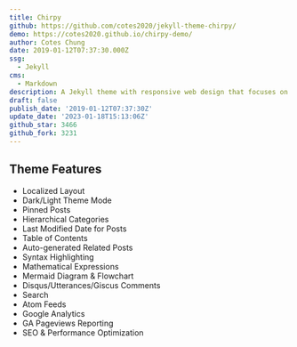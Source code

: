 ```yaml
---
title: Chirpy
github: https://github.com/cotes2020/jekyll-theme-chirpy/
demo: https://cotes2020.github.io/chirpy-demo/
author: Cotes Chung
date: 2019-01-12T07:37:30.000Z
ssg:
  - Jekyll
cms:
  - Markdown
description: A Jekyll theme with responsive web design that focuses on text presentation.
draft: false
publish_date: '2019-01-12T07:37:30Z'
update_date: '2023-01-18T15:13:06Z'
github_star: 3466
github_fork: 3231
---
```

## Theme Features

- Localized Layout
- Dark/Light Theme Mode
- Pinned Posts
- Hierarchical Categories
- Last Modified Date for Posts
- Table of Contents
- Auto-generated Related Posts
- Syntax Highlighting
- Mathematical Expressions
- Mermaid Diagram & Flowchart
- Disqus/Utterances/Giscus Comments
- Search
- Atom Feeds
- Google Analytics
- GA Pageviews Reporting
- SEO & Performance Optimization
